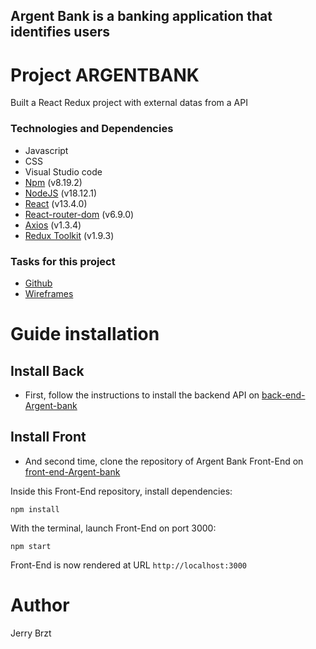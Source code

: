 ## Argent Bank is a banking application that identifies users

# Project ARGENTBANK

Built a React Redux project with external datas from a API

### Technologies and Dependencies

- Javascript
- CSS
- Visual Studio code
- [Npm](https://www.npmjs.com/package/npm) (v8.19.2)
- [NodeJS](https://nodejs.org/en/) (v18.12.1)
- [React](https://fr.reactjs.org/) (v13.4.0)
- [React-router-dom](https://reactrouter.com/) (v6.9.0)
- [Axios](https://axios-http.com/docs/intro) (v1.3.4)
- [Redux Toolkit](https://redux-toolkit.js.org/) (v1.9.3)

### Tasks for this project

- [Github](https://github.com/OpenClassrooms-Student-Center/Project-10-Bank-API/tree/master/.github/ISSUE_TEMPLATE)
- [Wireframes](https://github.com/OpenClassrooms-Student-Center/Project-10-Bank-API/tree/master/designs/wireframes)

# Guide installation

## Install Back

- First, follow the instructions to install the backend API on [back-end-Argent-bank](https://github.com/OpenClassrooms-Student-Center/Project-10-Bank-API)

## Install Front

- And second time, clone the repository of Argent Bank Front-End on [front-end-Argent-bank](https://github.com/Jerry-bz/Utilisez-une-API-pour-un-compte-utilisateur-bancaire-avec-React.git)

Inside this Front-End repository, install dependencies:

`npm install`

With the terminal, launch Front-End on port 3000:

`npm start`

Front-End is now rendered at URL `http://localhost:3000`

# Author

Jerry Brzt
